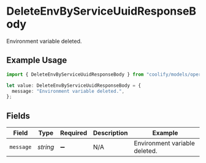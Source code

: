 # DeleteEnvByServiceUuidResponseBody

Environment variable deleted.

## Example Usage

```typescript
import { DeleteEnvByServiceUuidResponseBody } from "coolify/models/operations";

let value: DeleteEnvByServiceUuidResponseBody = {
  message: "Environment variable deleted.",
};
```

## Fields

| Field                         | Type                          | Required                      | Description                   | Example                       |
| ----------------------------- | ----------------------------- | ----------------------------- | ----------------------------- | ----------------------------- |
| `message`                     | *string*                      | :heavy_minus_sign:            | N/A                           | Environment variable deleted. |